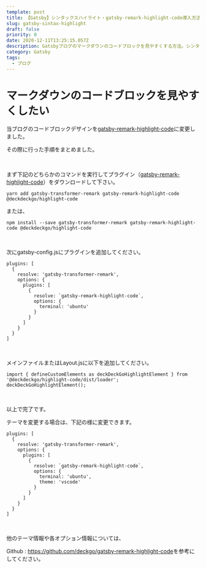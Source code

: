 ```yaml
---
template: post
title: 【Gatsby】シンタックスハイライト・gatsby-remark-highlight-code導入方法
slug: gatsby-sintax-highlight
draft: false
priority: 0
date: 2020-12-11T13:25:15.057Z
description: Gatsbyブログのマークダウンのコードブロックを見やすくする方法。シンタックスハイライトプラグイン、gatsby-remark-highlight-codeの導入方法についてまとめました。
category: Gatsby
tags:
  - ブログ
---
```

# マークダウンのコードブロックを見やすくしたい

当ブログのコードブロックデザインを[gatsby-remark-highlight-code](https://github.com/deckgo/gatsby-remark-highlight-code)に変更しました。

その際に行った手順をまとめました。

<br>

まず下記のどちらかのコマンドを実行してプラグイン（[gatsby-remark-highlight-code](https://github.com/deckgo/gatsby-remark-highlight-code)）をダウンロードして下さい。

```
yarn add gatsby-transformer-remark gatsby-remark-highlight-code @deckdeckgo/highlight-code
```

または、

```
npm install --save gatsby-transformer-remark gatsby-remark-highlight-code @deckdeckgo/highlight-code
```

<br>

次にgatsby-config.jsにプラグインを追加してください。

```
plugins: [
  {
    resolve: 'gatsby-transformer-remark',
    options: {
      plugins: [
        {
          resolve: `gatsby-remark-highlight-code`,
          options: {
            terminal: 'ubuntu'
          }
        }
      ]
    }
  }
]
```

<br>

メインファイルまたはLayout.jsに以下を追加してください。

```
import { defineCustomElements as deckDeckGoHighlightElement } from '@deckdeckgo/highlight-code/dist/loader';
deckDeckGoHighlightElement();
```

<br>

以上で完了です。

テーマを変更する場合は、下記の様に変更できます。

```
plugins: [
  {
    resolve: 'gatsby-transformer-remark',
    options: {
      plugins: [
        {
          resolve: `gatsby-remark-highlight-code`,
          options: {
            terminal: 'ubuntu',
            theme: 'vscode'
          }
        }
      ]
    }
  }
]
```

<br>

他のテーマ情報や各オプション情報については、

Github : <https://github.com/deckgo/gatsby-remark-highlight-code>を参考にしてください。
